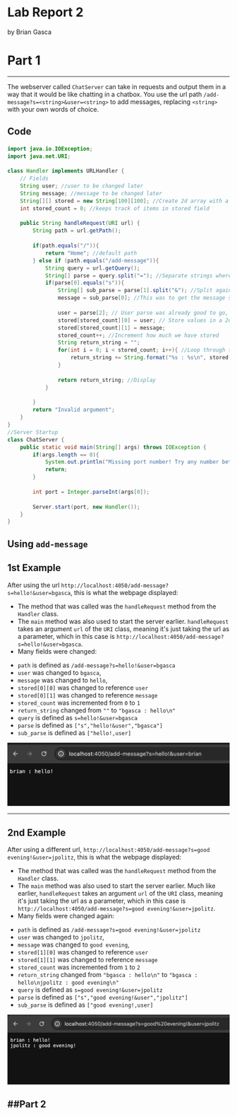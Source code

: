 # Lab Report 2
by Brian Gasca

# Part 1
---

The webserver called `ChatServer` can take in requests and output them in a way that it would be like chatting in a chatbox.
You use the url path `/add-message?s=<string>&user=<string>` to add messages, replacing `<string>` with your own
words of choice.


**Code**
---

```Java
import java.io.IOException;
import java.net.URI;

class Handler implements URLHandler {
    // Fields
    String user; //user to be changed later
    String message; //message to be changed later
    String[][] stored = new String[100][100]; //Create 2d array with a good amount of space.
    int stored_count = 0; //keeps track of items in stored field

    public String handleRequest(URI url) {
        String path = url.getPath();

        if(path.equals("/")){
            return "Home"; //default path
        } else if (path.equals("/add-message")){
            String query = url.getQuery();
            String[] parse = query.split("="); //Separate strings where "=" was between them.
            if(parse[0].equals("s")){
                String[] sub_parse = parse[1].split("&"); //Split again where "&" was between them.
                message = sub_parse[0]; //This was to get the message string ^

                user = parse[2]; // User parse was already good to go, so just set it here.
                stored[stored_count][0] = user; // Store values in a 2d array.
                stored[stored_count][1] = message;
                stored_count++; //Increment how much we have stored
                String return_string = "";
                for(int i = 0; i < stored_count; i++){ //Loop through to display all the messages that have been sent.
                    return_string += String.format("%s : %s\n", stored[i][0],stored[i][1]);
                }

                return return_string; //Display
            }

        }
        return "Invalid argument";
    }
}
//Server Startup
class ChatServer {
    public static void main(String[] args) throws IOException {
        if(args.length == 0){
            System.out.println("Missing port number! Try any number between 1024 to 49151");
            return;
        }

        int port = Integer.parseInt(args[0]);

        Server.start(port, new Handler());
    }
}
```

**Using `add-message`**
---
**1st Example**
---
After using the url `http://localhost:4050/add-message?s=hello!&user=bgasca`, this is what the webpage displayed:
* The method that was called was the `handleRequest` method from the `Handler` class. 
* The `main` method was also used to start the server earlier. `handleRequest` takes an argument `url` of the `URI` class,
meaning it's just taking the url as a parameter, which in this case is `http://localhost:4050/add-message?s=hello!&user=bgasca`.
* Many fields were changed:
- `path` is defined as `/add-message?s=hello!&user=bgasca`
- `user` was changed to `bgasca`, 
- `message` was changed to `hello`, 
- `stored[0][0]` was changed to reference `user`
- `stored[0][1]` was changed to reference `message`
- `stored_count` was incremented from `0` to `1`
- `return_string` changed from `""` to `"bgasca : hello\n"`
- `query` is defined as `s=hello!&user=bgasca`
- `parse` is defined as `["s","hello!&user","bgasca"]`
- `sub_parse` is defined as `["hello!,user]`
  
![add-message1](https://raw.githubusercontent.com/briangasca/cse15l-lab-reports/main/images/Screenshot%202024-01-28%20at%2010.12.00%20PM.png)

---
**2nd Example**
---
After using a different url, `http://localhost:4050/add-message?s=good evening!&user=jpolitz`, this is what the webpage displayed:
* The method that was called was the `handleRequest` method from the `Handler` class.
* The `main` method was also used to start the server earlier. Much like earlier, `handleRequest` takes an argument `url` of the `URI` class,
meaning it's just taking the url as a parameter, which in this case is `http://localhost:4050/add-message?s=good evening!&user=jpolitz`.
* Many fields were changed again:
- `path` is defined as `/add-message?s=good evening!&user=jpolitz`
- `user` was changed to `jpolitz`, 
- `message` was changed to `good evening`, 
- `stored[1][0]` was changed to reference `user`
- `stored[1][1]` was changed to reference `message`
- `stored_count` was incremented from `1` to `2`
- `return_string` changed from `"bgasca : hello\n"` to `"bgasca : hello\njpolitz : good evening\n"`
- `query` is defined as `s=good evening!&user=jpolitz`
- `parse` is defined as `["s","good evening!&user","jpolitz"]`
- `sub_parse` is defined as `["good evening!,user]`

![add-message2](https://github.com/briangasca/cse15l-lab-reports/blob/main/images/Screenshot%202024-01-28%20at%2010.12.50%20PM.png?raw=true)

##Part 2
---
